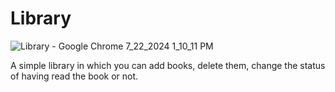 # Library
![Library - Google Chrome 7_22_2024 1_10_11 PM](https://github.com/user-attachments/assets/9497b352-1be8-45db-a658-a2f995de6c78)

A simple library in which you can add books, delete them, change the status of having read the book or not. 

